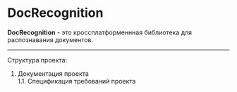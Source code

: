 # DocRecognition
**DocRecognition** - это кроссплатформеннная библиотека для распознавания документов.    

---
Структура проекта: 
1. Документация проекта  
1.1. Спецификация требований проекта
